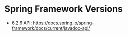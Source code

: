 # Spring Framework Versions

- 6.2.6 API: https://docs.spring.io/spring-framework/docs/current/javadoc-api/
